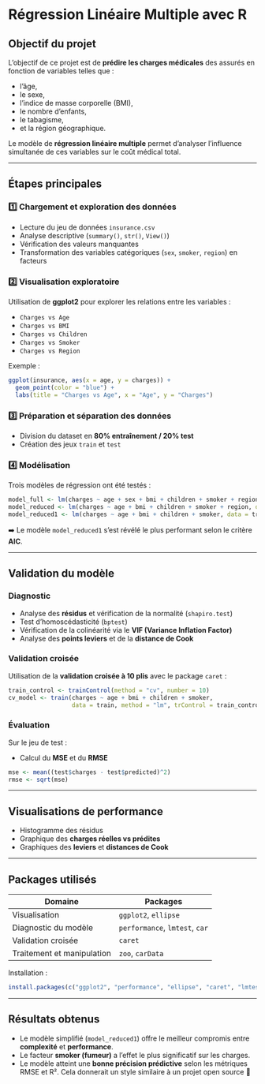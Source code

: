 # Régression Linéaire Multiple avec R

## Objectif du projet

L’objectif de ce projet est de **prédire les charges médicales** des assurés en fonction de variables telles que :

* l’âge,
* le sexe,
* l’indice de masse corporelle (BMI),
* le nombre d’enfants,
* le tabagisme,
* et la région géographique.

Le modèle de **régression linéaire multiple** permet d’analyser l’influence simultanée de ces variables sur le coût médical total.

---

## Étapes principales

### 1️⃣ Chargement et exploration des données

* Lecture du jeu de données `insurance.csv`
* Analyse descriptive (`summary()`, `str()`, `View()`)
* Vérification des valeurs manquantes
* Transformation des variables catégoriques (`sex`, `smoker`, `region`) en facteurs

### 2️⃣ Visualisation exploratoire

Utilisation de **ggplot2** pour explorer les relations entre les variables :

* `Charges vs Age`
* `Charges vs BMI`
* `Charges vs Children`
* `Charges vs Smoker`
* `Charges vs Region`

Exemple :

```r
ggplot(insurance, aes(x = age, y = charges)) +
  geom_point(color = "blue") +
  labs(title = "Charges vs Age", x = "Age", y = "Charges")
```

### 3️⃣ Préparation et séparation des données

* Division du dataset en **80% entraînement / 20% test**
* Création des jeux `train` et `test`

### 4️⃣ Modélisation

Trois modèles de régression ont été testés :

```r
model_full <- lm(charges ~ age + sex + bmi + children + smoker + region, data = train)
model_reduced <- lm(charges ~ age + bmi + children + smoker + region, data = train)
model_reduced1 <- lm(charges ~ age + bmi + children + smoker, data = train)
```

➡️ Le modèle `model_reduced1` s’est révélé le plus performant selon le critère **AIC**.

---

## Validation du modèle

### Diagnostic

* Analyse des **résidus** et vérification de la normalité (`shapiro.test`)
* Test d’homoscédasticité (`bptest`)
* Vérification de la colinéarité via le **VIF (Variance Inflation Factor)**
* Analyse des **points leviers** et de la **distance de Cook**

### Validation croisée

Utilisation de la **validation croisée à 10 plis** avec le package `caret` :

```r
train_control <- trainControl(method = "cv", number = 10)
cv_model <- train(charges ~ age + bmi + children + smoker,
                  data = train, method = "lm", trControl = train_control)
```

### Évaluation

Sur le jeu de test :

* Calcul du **MSE** et du **RMSE**

```r
mse <- mean((test$charges - test$predicted)^2)
rmse <- sqrt(mse)
```

---

## Visualisations de performance

* Histogramme des résidus
* Graphique des **charges réelles vs prédites**
* Graphiques des **leviers** et **distances de Cook**

---

## Packages utilisés

| Domaine                    | Packages                       |
| -------------------------- | ------------------------------ |
| Visualisation              | `ggplot2`, `ellipse`           |
| Diagnostic du modèle       | `performance`, `lmtest`, `car` |
| Validation croisée         | `caret`                        |
| Traitement et manipulation | `zoo`, `carData`               |

Installation :

```r
install.packages(c("ggplot2", "performance", "ellipse", "caret", "lmtest", "car", "carData"))
```

---

## Résultats obtenus

* Le modèle simplifié (`model_reduced1`) offre le meilleur compromis entre **complexité** et **performance**.
* Le facteur **smoker (fumeur)** a l’effet le plus significatif sur les charges.
* Le modèle atteint une **bonne précision prédictive** selon les métriques RMSE et R².
Cela donnerait un style similaire à un projet open source 💎

